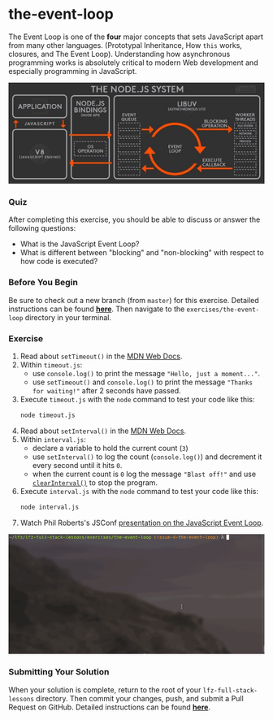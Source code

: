 # the-event-loop

The Event Loop is one of the **four** major concepts that sets JavaScript apart from many other languages. (Prototypal Inheritance, How `this` works, closures, and The Event Loop). Understanding how asynchronous programming works is absolutely critical to modern Web development and especially programming in JavaScript.

<p align="middle">
  <img src="images/node-architecture.jpg">
</p>

### Quiz

After completing this exercise, you should be able to discuss or answer the following questions:

- What is the JavaScript Event Loop?
- What is different between "blocking" and "non-blocking" with respect to how code is executed?

### Before You Begin

Be sure to check out a new branch (from `master`) for this exercise. Detailed instructions can be found [**here**](../../guides/before-each-exercise.md). Then navigate to the `exercises/the-event-loop` directory in your terminal.

### Exercise

1. Read about `setTimeout()` in the [MDN Web Docs](https://developer.mozilla.org/en-US/docs/Web/API/WindowOrWorkerGlobalScope/setTimeout).
1. Within `timeout.js`:
    - use `console.log()` to print the message `"Hello, just a moment..."`.
    - use `setTimeout()` and `console.log()` to print the message `"Thanks for waiting!"` after 2 seconds have passed.
1. Execute `timeout.js` with the `node` command to test your code like this:
    ```bash
    node timeout.js
    ```
1. Read about `setInterval()` in the [MDN Web Docs](https://developer.mozilla.org/en-US/docs/Web/API/WindowOrWorkerGlobalScope/setInterval).
1. Within `interval.js`:
    - declare a variable to hold the current count (`3`)
    - use `setInterval()` to log the count (`console.log()`) and decrement it every second until it hits `0`.
    - when the current count is `0` log the message `"Blast off!"` and use [`clearInterval()`](https://developer.mozilla.org/en-US/docs/Web/API/WindowOrWorkerGlobalScope/clearInterval) to stop the program.
1. Execute `interval.js` with the `node` command to test your code like this:
    ```bash
    node interval.js
    ```
1. Watch Phil Roberts's JSConf [presentation on the JavaScript Event Loop](https://www.youtube.com/watch?v=8aGhZQkoFbQ&t=659s).

<p align="middle">
  <img src="images/the-event-loop.gif">
</p>

### Submitting Your Solution

When your solution is complete, return to the root of your `lfz-full-stack-lessons` directory. Then commit your changes, push, and submit a Pull Request on GitHub. Detailed instructions can be found [**here**](../../guides/after-each-exercise.md).
